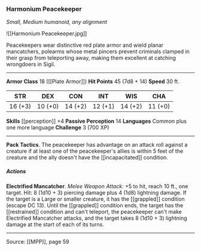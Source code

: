 ### Harmonium Peacekeeper
_Small, Medium humanoid, any alignment_

![[Harmonium Peacekeeper.jpg]]

Peacekeepers wear distinctive red plate armor and wield planar mancatchers, polearms whose metal pincers prevent criminals clamped in their grasp from teleporting away, making them excellent at catching wrongdoers in Sigil.




---

**Armor Class** 18 ([[Plate Armor]])
**Hit Points** 45 (7d8 + 14)
**Speed** 30 ft.

| STR     | DEX     | CON     | INT     | WIS     | CHA     |
|---------|---------|---------|---------|---------|---------|
| 16 (+3) | 10 (+0) | 14 (+2) | 12 (+1) | 14 (+2) | 11 (+0) |

**Skills** [[perception]] +4
**Passive Perception** 14
**Languages** Common plus one more language
**Challenge** 3 (700 XP)

---

**Pack Tactics**. The peacekeeper has advantage on an attack roll against a creature if at least one of the peacekeeper's allies is within 5 feet of the creature and the ally doesn't have the [[incapacitated]] condition.

##### Actions
**Electrified Mancatcher**. _Melee Weapon Attack:_ +5 to hit, reach 10 ft., one target. Hit: 8 (1d10 + 3) piercing damage plus 4 (1d8) lightning damage. If the target is a Large or smaller creature, it has the [[grappled]] condition (escape DC 13). Until the [[grappled]] condition ends, the target has the [[restrained]] condition and can't teleport, the peacekeeper can't make Electrified Mancatcher attacks, and the target takes 8 (1d10 + 3) lightning damage at the start of each of its turns.


---

Source: [[MPP]], page 59